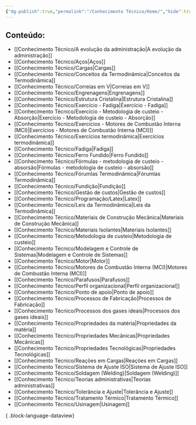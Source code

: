 ```yaml
---
{"dg-publish":true,"permalink":"/Conhecimento Técnico/Home/","hide":true,"hideInGraph":true,"tags":["gardenEntry"],"dgShowBacklinks":false,"created":"","updated":""}
---
```


## Conteúdo:
- [[Conhecimento Técnico/A evolução da administração\|A evolução da administração]]
- [[Conhecimento Técnico/Aços\|Aços]]
- [[Conhecimento Técnico/Cargas\|Cargas]]
- [[Conhecimento Técnico/Conceitos da Termodinâmica\|Conceitos da Termodinâmica]]
- [[Conhecimento Técnico/Correias em V\|Correias em V]]
- [[Conhecimento Técnico/Engrenagens\|Engrenagens]]
- [[Conhecimento Técnico/Estrutura Cristalina\|Estrutura Cristalina]]
- [[Conhecimento Técnico/Exercício - Fadiga\|Exercício - Fadiga]]
- [[Conhecimento Técnico/Exercício - Metodologia de custeio - Absorção\|Exercício - Metodologia de custeio - Absorção]]
- [[Conhecimento Técnico/Exercícios - Motores de Combustão Interna (MCI)\|Exercícios - Motores de Combustão Interna (MCI)]]
- [[Conhecimento Técnico/Exercícios termodinâmica\|Exercícios termodinâmica]]
- [[Conhecimento Técnico/Fadiga\|Fadiga]]
- [[Conhecimento Técnico/Ferro Fundido\|Ferro Fundido]]
- [[Conhecimento Técnico/Fórmulas - metodologia de custeio - absorsão\|Fórmulas - metodologia de custeio - absorsão]]
- [[Conhecimento Técnico/Fórumlas Termodinâmica\|Fórumlas Termodinâmica]]
- [[Conhecimento Técnico/Fundição\|Fundição]]
- [[Conhecimento Técnico/Gestão de custos\|Gestão de custos]]
- [[Conhecimento Técnico/Programação/Latex\|Latex]]
- [[Conhecimento Técnico/Leis da Termodinâmica\|Leis da Termodinâmica]]
- [[Conhecimento Técnico/Materiais de Construção Mecânica\|Materiais de Construção Mecânica]]
- [[Conhecimento Técnico/Materiais Isolantes\|Materiais Isolantes]]
- [[Conhecimento Técnico/Metodologia de custeio\|Metodologia de custeio]]
- [[Conhecimento Técnico/Modelagem e Controle de Sistemas\|Modelagem e Controle de Sistemas]]
- [[Conhecimento Técnico/Motor\|Motor]]
- [[Conhecimento Técnico/Motores de Combustão Interna (MCI)\|Motores de Combustão Interna (MCI)]]
- [[Conhecimento Técnico/Parafusos\|Parafusos]]
- [[Conhecimento Técnico/Perfil organizacional\|Perfil organizacional]]
- [[Conhecimento Técnico/Ponto de apoio\|Ponto de apoio]]
- [[Conhecimento Técnico/Processos de Fabricação\|Processos de Fabricação]]
- [[Conhecimento Técnico/Processos dos gases ideais\|Processos dos gases ideais]]
- [[Conhecimento Técnico/Propriedades da matéria\|Propriedades da matéria]]
- [[Conhecimento Técnico/Propriedades Mecânicas\|Propriedades Mecânicas]]
- [[Conhecimento Técnico/Propriedades Tecnológicas\|Propriedades Tecnológicas]]
- [[Conhecimento Técnico/Reações em Cargas\|Reações em Cargas]]
- [[Conhecimento Técnico/Sistema de Ajuste ISO\|Sistema de Ajuste ISO]]
- [[Conhecimento Técnico/Soldagem (Welding)\|Soldagem (Welding)]]
- [[Conhecimento Técnico/Teorias administrativas\|Teorias administrativas]]
- [[Conhecimento Técnico/Tolerância e Ajuste\|Tolerância e Ajuste]]
- [[Conhecimento Técnico/Tratamento Térmico\|Tratamento Térmico]]
- [[Conhecimento Técnico/Usinagem\|Usinagem]]

{ .block-language-dataview}

